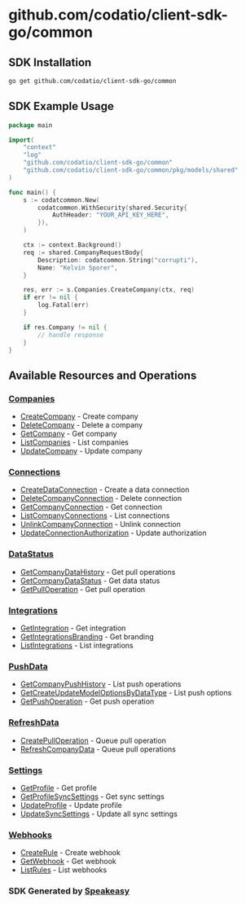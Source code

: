 # github.com/codatio/client-sdk-go/common

<!-- Start SDK Installation -->
## SDK Installation

```bash
go get github.com/codatio/client-sdk-go/common
```
<!-- End SDK Installation -->

## SDK Example Usage
<!-- Start SDK Example Usage -->
```go
package main

import(
	"context"
	"log"
	"github.com/codatio/client-sdk-go/common"
	"github.com/codatio/client-sdk-go/common/pkg/models/shared"
)

func main() {
    s := codatcommon.New(
        codatcommon.WithSecurity(shared.Security{
            AuthHeader: "YOUR_API_KEY_HERE",
        }),
    )

    ctx := context.Background()    
    req := shared.CompanyRequestBody{
        Description: codatcommon.String("corrupti"),
        Name: "Kelvin Sporer",
    }

    res, err := s.Companies.CreateCompany(ctx, req)
    if err != nil {
        log.Fatal(err)
    }

    if res.Company != nil {
        // handle response
    }
}
```
<!-- End SDK Example Usage -->

<!-- Start SDK Available Operations -->
## Available Resources and Operations


### [Companies](docs/companies/README.md)

* [CreateCompany](docs/companies/createcompany.md) - Create company
* [DeleteCompany](docs/companies/deletecompany.md) - Delete a company
* [GetCompany](docs/companies/getcompany.md) - Get company
* [ListCompanies](docs/companies/listcompanies.md) - List companies
* [UpdateCompany](docs/companies/updatecompany.md) - Update company

### [Connections](docs/connections/README.md)

* [CreateDataConnection](docs/connections/createdataconnection.md) - Create a data connection
* [DeleteCompanyConnection](docs/connections/deletecompanyconnection.md) - Delete connection
* [GetCompanyConnection](docs/connections/getcompanyconnection.md) - Get connection
* [ListCompanyConnections](docs/connections/listcompanyconnections.md) - List connections
* [UnlinkCompanyConnection](docs/connections/unlinkcompanyconnection.md) - Unlink connection
* [UpdateConnectionAuthorization](docs/connections/updateconnectionauthorization.md) - Update authorization

### [DataStatus](docs/datastatus/README.md)

* [GetCompanyDataHistory](docs/datastatus/getcompanydatahistory.md) - Get pull operations
* [GetCompanyDataStatus](docs/datastatus/getcompanydatastatus.md) - Get data status
* [GetPullOperation](docs/datastatus/getpulloperation.md) - Get pull operation

### [Integrations](docs/integrations/README.md)

* [GetIntegration](docs/integrations/getintegration.md) - Get integration
* [GetIntegrationsBranding](docs/integrations/getintegrationsbranding.md) - Get branding
* [ListIntegrations](docs/integrations/listintegrations.md) - List integrations

### [PushData](docs/pushdata/README.md)

* [GetCompanyPushHistory](docs/pushdata/getcompanypushhistory.md) - List push operations
* [GetCreateUpdateModelOptionsByDataType](docs/pushdata/getcreateupdatemodeloptionsbydatatype.md) - List push options
* [GetPushOperation](docs/pushdata/getpushoperation.md) - Get push operation

### [RefreshData](docs/refreshdata/README.md)

* [CreatePullOperation](docs/refreshdata/createpulloperation.md) - Queue pull operation
* [RefreshCompanyData](docs/refreshdata/refreshcompanydata.md) - Queue pull operations

### [Settings](docs/settings/README.md)

* [GetProfile](docs/settings/getprofile.md) - Get profile
* [GetProfileSyncSettings](docs/settings/getprofilesyncsettings.md) - Get sync settings
* [UpdateProfile](docs/settings/updateprofile.md) - Update profile
* [UpdateSyncSettings](docs/settings/updatesyncsettings.md) - Update all sync settings

### [Webhooks](docs/webhooks/README.md)

* [CreateRule](docs/webhooks/createrule.md) - Create webhook
* [GetWebhook](docs/webhooks/getwebhook.md) - Get webhook
* [ListRules](docs/webhooks/listrules.md) - List webhooks
<!-- End SDK Available Operations -->

### SDK Generated by [Speakeasy](https://docs.speakeasyapi.dev/docs/using-speakeasy/client-sdks)
